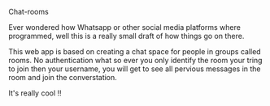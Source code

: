 Chat-rooms

Ever wondered how Whatsapp or other social media platforms where programmed, 
well this is a really small draft of how things go on there.

This web app is based on creating a chat space for people in groups called 
rooms. No authentication what so ever you only identify the room your tring to 
join then your username, you will get to see all pervious messages in the room 
and join the converstation.

It's really cool !!